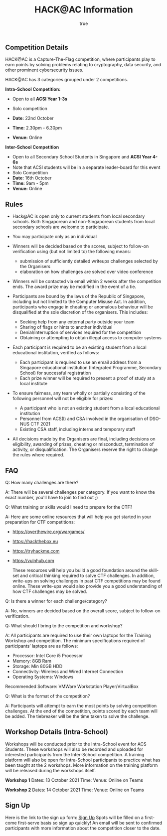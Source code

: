 ﻿---
layout: posts
title: HACK@AC Information
categories: hackac
author:
  name: HACK@AC Organisers
---

## Competition Details

HACK@AC is a Capture-The-Flag competition, where participants play to earn points by solving problems relating to cryptography, data security, and other prominent cybersecurity issues.

HACK@AC has 3 categories grouped under 2 competitions. 

**Intra-School Competition:**

* Open to all **ACSI Year 1-3s**

* Solo competition

* **Date:** 22nd October

* **Time:** 2.30pm - 6.30pm

* **Venue:** Online

  

**Inter-School Competition**

* Open to all Secondary School Students in Singapore and **ACSI Year 4-6s**
* Note that ACSI students will be in a separate leader-board for this event
* Solo Competition
* **Date:** 16th October
* **Time:** 9am - 5pm
* **Venue:** Online

## Rules

* Hack@AC is open only to current students from local secondary schools. Both Singaporean and non-Singaporean students from local secondary schools are welcome to participate.

* You may participate only as an individual

* Winners will be decided based on the scores, subject to follow-on verification using (but not limited to) the following means:
  * submission of sufficiently detailed writeups challenges selected by the Organisers
  * elaboration on how challenges are solved over video conference

* Winners will be contacted via email within 2 weeks after the competition ends. The award prize may be modified in the event of a tie.

* Participants are bound by the laws of the Republic of Singapore, including but not limited to the Computer Misuse Act. In addition, participants who engage in cheating or anomalous behaviour will be disqualified at the sole discretion of the organisers. This includes:
  * Seeking help from any external party outside your team
  * Sharing of flags or hints to another individual
  * Denial/interruption of services required for the competition
  * Obtaining or attempting to obtain illegal access to computer systems

* Each participant is required to be an existing student from a local educational institution, verified as follows:
  * Each participant is required to use an email address from a Singapore educational institution (Integrated Programme, Secondary School) for successful registration
  * Each prize winner will be required to present a proof of study at a local institute

* To ensure fairness, any team wholly or partially consisting of the following personnel will not be eligible for prizes:
  * A participant who is not an existing student from a local educational institution
  * Personnel from ACS(I) and CSA involved in the organisation of DSO-NUS CTF 2021
  * Existing CSA staff, including interns and temporary staff

* All decisions made by the Organisers are final, including decisions on eligibility, awarding of prizes, cheating or misconduct, termination of activity, or disqualification. The Organisers reserve the right to change the rules where required.

## FAQ

Q: How many challenges are there? 

A: There will be several challenges per category. If you want to know the exact number, you'll have to join to find out ;) 



Q: What training or skills would I need to prepare for the CTF? 

A: Here are some online resources that will help you get started in your preparation for CTF competitions:

* https://overthewire.org/wargames/ 

* https://hackthebox.eu

* https://tryhackme.com 

* https://vulnhub.com  

  These resources will help you build a good foundation around the skill-set and critical thinking required to solve CTF challenges. In addition, write-ups on solving challenges in past CTF competitions may be found online. These write-ups would also provide you a good understanding of how CTF challenges may be solved. 
  
  

Q: Is there a winner for each challenge/category? 

A: No, winners are decided based on the overall score, subject to follow-on verification.



Q: What should I bring to the competition and workshop?

A: All participants are required to use their own laptops for the Training Workshop and competition. 
	The minimum specifications required of participants’ laptops are as follows:

- Processor: Intel Core i5 Processor
- Memory: 8GB Ram
- Storage: Min 80GB HDD
- Connectivity: Wireless and Wired Internet Connection
- Operating Systems: Windows

Recommended Software: VMWare Workstation Player/VirtualBox



Q: What is the format of the competition?

A: Participants will attempt to earn the most points by solving competition challenges. At the end of the competition, points scored by each team will be added. The tiebreaker will be the time taken to solve the challenge.

## Workshop Details (Intra-School)

Workshops will be conducted prior to the Intra-School event for ACS Students. These workshops will also be recorded and uploaded for interested participants from the Inter-School competition. A training platform will also be open for Intra-School participants to practice what has been taught at the 2 workshops. More information on the training platform will be released during the workshops itself. 

**Workshop 1**
Dates: 13 October 2021
Time: 
Venue: Online on Teams

**Workshop 2**
Dates: 14 October 2021
Time: 
Venue: Online on Teams

## Sign Up

Here is the link to the sign up form: [Sign Up]()
Spots will be filled on a first-come first-serve basis so sign up quickly!
An email will be sent to confirmed participants with more information about the competition closer to the date.

